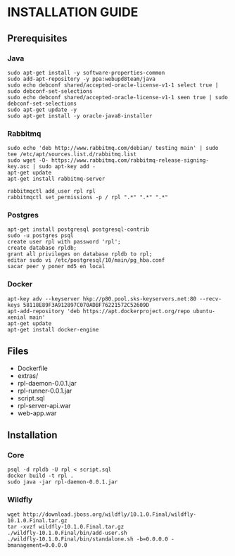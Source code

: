 # INSTALLATION GUIDE

## Prerequisites

### Java
```
sudo apt-get install -y software-properties-common
sudo add-apt-repository -y ppa:webupd8team/java
sudo echo debconf shared/accepted-oracle-license-v1-1 select true | sudo debconf-set-selections
sudo echo debconf shared/accepted-oracle-license-v1-1 seen true | sudo debconf-set-selections
sudo apt-get update -y
sudo apt-get install -y oracle-java8-installer
```
### Rabbitmq
```
sudo echo 'deb http://www.rabbitmq.com/debian/ testing main' | sudo tee /etc/apt/sources.list.d/rabbitmq.list
sudo wget -O- https://www.rabbitmq.com/rabbitmq-release-signing-key.asc | sudo apt-key add -
apt-get update
apt-get install rabbitmq-server

rabbitmqctl add_user rpl rpl
rabbitmqctl set_permissions -p / rpl ".*" ".*" ".*"
```
### Postgres
```
apt-get install postgresql postgresql-contrib
sudo -u postgres psql
create user rpl with password 'rpl';
create database rpldb;
grant all privileges on database rpldb to rpl;
editar sudo vi /etc/postgresql/10/main/pg_hba.conf 
sacar peer y poner md5 en local 
```
### Docker
```
apt-key adv --keyserver hkp://p80.pool.sks-keyservers.net:80 --recv-keys 58118E89F3A912897C070ADBF76221572C52609D
apt-add-repository 'deb https://apt.dockerproject.org/repo ubuntu-xenial main'
apt-get update
apt-get install docker-engine
```
## Files

* Dockerfile
* extras/
* rpl-daemon-0.0.1.jar
* rpl-runner-0.0.1.jar
* script.sql
* rpl-server-api.war
* web-app.war

## Installation

### Core
```
psql -d rpldb -U rpl < script.sql
docker build -t rpl .
sudo java -jar rpl-daemon-0.0.1.jar
```
### Wildfly
```
wget http://download.jboss.org/wildfly/10.1.0.Final/wildfly-10.1.0.Final.tar.gz
tar -xvzf wildfly-10.1.0.Final.tar.gz
./wildfly-10.1.0.Final/bin/add-user.sh
./wildfly-10.1.0.Final/bin/standalone.sh -b=0.0.0.0 -bmanagement=0.0.0.0
```
